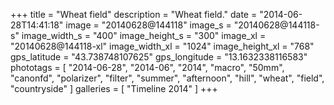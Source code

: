 +++
title = "Wheat field"
description = "Wheat field."
date = "2014-06-28T14:41:18"
image = "20140628@144118"
image_s = "20140628@144118-s"
image_width_s = "400"
image_height_s = "300"
image_xl = "20140628@144118-xl"
image_width_xl = "1024"
image_height_xl = "768"
gps_latitude = "43.738748107625"
gps_longitude = "13.1632338116583"
phototags = [ "2014-06-28", "2014-06", "2014", "macro", "50mm", "canonfd", "polarizer", "filter", "summer", "afternoon", "hill", "wheat", "field", "countryside" ]
galleries = [ "Timeline 2014" ]
+++
